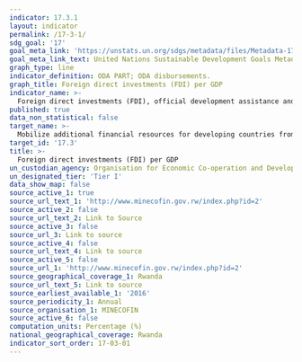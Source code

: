 ```yaml
---
indicator: 17.3.1
layout: indicator
permalink: /17-3-1/
sdg_goal: '17'
goal_meta_link: 'https://unstats.un.org/sdgs/metadata/files/Metadata-17-03-01.pdf'
goal_meta_link_text: United Nations Sustainable Development Goals Metadata (pdf 894kB)
graph_type: line
indicator_definition: ODA PART; ODA disbursements. 
graph_title: Foreign direct investments (FDI) per GDP
indicator_name: >-
  Foreign direct investments (FDI), official development assistance and South-South Cooperation as a proportion of total domestic budget
published: true
data_non_statistical: false
target_name: >-
  Mobilize additional financial resources for developing countries from multiple sources
target_id: '17.3'
title: >-
  Foreign direct investments (FDI) per GDP
un_custodian_agency: Organisation for Economic Co-operation and Development (OECD)
un_designated_tier: 'Tier I'
data_show_map: false
source_active_1: true
source_url_text_1: 'http://www.minecofin.gov.rw/index.php?id=2'
source_active_2: false
source_url_text_2: Link to Source
source_active_3: false
source_url_3: Link to source
source_active_4: false
source_url_text_4: Link to source
source_active_5: false
source_url_1: 'http://www.minecofin.gov.rw/index.php?id=2'
source_geographical_coverage_1: Rwanda
source_url_text_5: Link to source
source_earliest_available_1: '2016'
source_periodicity_1: Annual
source_organisation_1: MINECOFIN
source_active_6: false
computation_units: Percentage (%)
national_geographical_coverage: Rwanda
indicator_sort_order: 17-03-01
---
```

